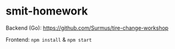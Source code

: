 ﻿# smit-homework
 
Backend (Go): https://github.com/Surmus/tire-change-workshop

Frontend: `npm install` & `npm start`
